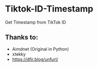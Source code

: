 # Tiktok-ID-Timestamp
Get Timestamp from TikTok ID


## Thanks to:

* Aimdnet (Original in Python)
* xtekky
* https://dfir.blog/unfurl/
